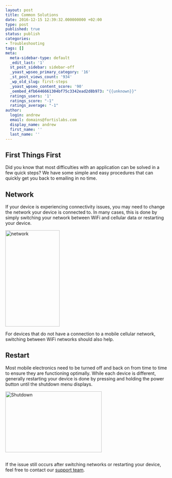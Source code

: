 ```yaml
---
layout: post
title: Common Solutions
date: 2016-12-15 12:39:32.000000000 +02:00
type: post
published: true
status: publish
categories:
- Troubleshooting
tags: []
meta:
  meta-sidebar-type: default
  _edit_last: '1'
  st_post_sidebar: sidebar-off
  _yoast_wpseo_primary_category: '16'
  _st_post_views_count: '934'
  _wp_old_slug: first-steps
  _yoast_wpseo_content_score: '90'
  _oembed_4fb6446661304bf75c3342ead2d8b973: "{{unknown}}"
  ratings_users: '1'
  ratings_score: "-1"
  ratings_average: "-1"
author:
  login: andrew
  email: domains@fortislabs.com
  display_name: andrew
  first_name: ''
  last_name: ''
---
```

<h2>First Things First</h2>
<p>Did you know that most difficulties with an application can be solved in a few quick steps? We have some simple and easy procedures that can quickly get you back to emailing in no time.</p>
<h2>Network</h2>
<p>If your device is experiencing connectivity issues, you may need to change the network your device is connected to. In many cases, this is done by simply switching your network between WiFi and cellular data or restarting your device.</p>
<p><img class="aligncenter size-medium wp-image-5129" src="{{ site.baseurl }}/assets/network-169x300.jpg" alt="network" width="169" height="300" /></p>
<p>For devices that do not have a connection to a mobile cellular network, switching between WiFi networks should also help.</p>
<h2>Restart</h2>
<p>Most mobile electronics need to be turned off and back on from time to time to ensure they are functioning optimally. While each device is different, generally restarting your device is done by pressing and holding the power button until the shutdown menu displays.</p>
<p><img class="aligncenter size-medium wp-image-5127" src="{{ site.baseurl }}/assets/Shutdwn-300x190.png" alt="Shutdown" width="300" height="190" /></p>
<h2></h2>
<p>If the issue still occurs after switching networks or restarting your device, feel free to contact our <a href="mailto:support@bluemail.me">support team</a>.</p>
